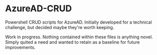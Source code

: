 # AzureAD-CRUD
Powershell CRUD scripts for AzureAD. Initially developed for a technical challenge, but decided maybe they're worth keeping.

Work in progress. Nothing contained within these files is anything novel. Simply quited a need and wanted to retain as a baseline for future improvements.
